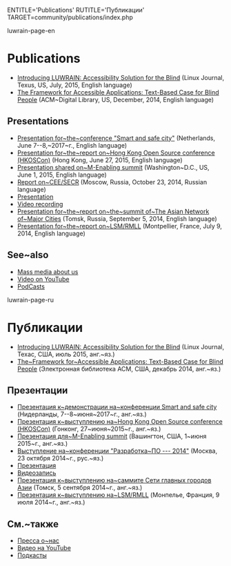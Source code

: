 
ENTITLE='Publications'
RUTITLE='Публикации'
TARGET=community/publications/index.php

luwrain-page-en

# Publications

* [Introducing LUWRAIN: Accessibility Solution for the Blind](http://marigostra.com/materials/LuwrainLinuxJournal2015.html)
(Linux Journal, Texus, US, July, 2015, English language)
* [The Framework for Accessible Applications: Text-Based Case for Blind People](http://marigostra.com/materials/LuwrainSecr2014.html) 
(ACM~Digital Library, US, December, 2014, English language)

## Presentations

* [Presentation for~the~conference "Smart and safe city"](http://download.luwrain.org/pdf/presentation-SmartCity-2017-06-08.pdf)
(Netherlands, June 7--8,~2017~г., English language)
* [Presentation for~the~report on~Hong Kong Open Source conference (HKOSCon)](http://download.luwrain.org/pdf/presentation-HongKongOSConference-en-2015-06-27.pdf)
(Hong Kong, June 27, 2015, English language)
* [Presentation shared on~M-Enabling summit](http://download.luwrain.org/pdf/presentation-MEnablingWashington-en-2015-06-01.pdf)
(Washington~D.C., US, June 1, 2015, English language)
* [Report on~CEE/SECR](http://2014.secr.ru/lang/ru/program/submitted-presentations/framework-for-accessible-applications-text-base-case-for-blind-people)
(Moscow, Russia, October 23, 2014, Russian language)
 * [Presentation](http://download.luwrain.org/pdf/presentation-ceesecr-ru-2014-10-23.pdf)
 * [Video recording](https://vimeo.com/118003817)
* [Presentation for~the~report on~the~summit of~The Asian Network of~Major Cities](http://download.luwrain.org/pdf/presentation-anmc-en-2014-09-05.pdf)
(Tomsk, Russia, September 5, 2014, English language)
* [Presentation for~the~report on~LSM/RMLL](http://download.luwrain.org/pdf/presentation-LSMRMLL-en-2014-07-09.pdf)
(Montpellier, France, July 9, 2014, English language)

## See~also

* [Mass media about us](local:/community/massmedia/)
* [Video on YouTube](local:/community/video/)
* [PodCasts](local:/community/podcasts/)



luwrain-page-ru

# Публикации

* [Introducing LUWRAIN: Accessibility Solution for the Blind](http://marigostra.ru/materials/LuwrainLinuxJournal2015.html)
(Linux Journal, Техас, США, июль 2015, анг.~яз.)
* [The~Framework for~Accessible Applications: Text-Based Case for Blind People](http://marigostra.ru/materials/LuwrainSecr2014.html)
(Электронная библиотека ACM, США, декабрь  2014, анг.~яз.)

## Презентации

* [Презентация к~демонстрации на~конференции Smart and safe city](http://download.luwrain.org/pdf/presentation-SmartCity-2017-06-08.pdf)
(Нидерланды, 7--8~июня~2017~г., анг.~яз.)
* [Презентация к~выступлению на~Hong Kong Open Source conference (HKOSCon)](http://download.luwrain.org/pdf/presentation-HongKongOSConference-en-2015-06-27.pdf)
(Гонконг, 27~июня~2015~г., анг.~яз.)
* [Презентация для~M-Enabling summit](http://download.luwrain.org/pdf/presentation-MEnablingWashington-en-2015-06-01.pdf)
(Вашингтон, США, 1~июня 2015~г., анг.~яз.)
* [Выступление на~конференции "Разработка~ПО --- 2014"](http://2014.secr.ru/lang/ru/program/submitted-presentations/framework-for-accessible-applications-text-base-case-for-blind-people)
(Москва, 23 октября 2014~г., рус.~яз.)
 * [Презентация](http://download.luwrain.org/pdf/presentation-ceesecr-ru-2014-10-23.pdf)
 * [Видеозапись](https://vimeo.com/118003817)
* [Презентация к~выступлению на~саммите Сети главных городов Азии](http://download.luwrain.org/pdf/presentation-anmc-en-2014-09-05.pdf)
(Томск, 5 сентября 2014~г., анг.~яз.)
* [Презентация к~выступлению на~LSM/RMLL](http://download.luwrain.org/pdf/presentation-LSMRMLL-en-2014-07-09.pdf)
(Монпелье, Франция, 9 июля 2014~г., анг.~яз.)


## См.~также

* [Пресса о~нас](local:/community/massmedia/)
* [Видео на YouTube](local:/community/video/)
* [Подкасты](local:/community/podcasts/)
